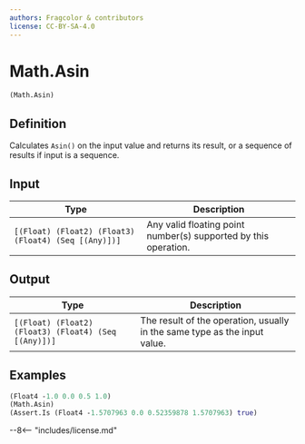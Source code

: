 ```yaml
---
authors: Fragcolor & contributors
license: CC-BY-SA-4.0
---
```



# Math.Asin

```clojure
(Math.Asin)
```


## Definition

Calculates `Asin()` on the input value and returns its result, or a sequence of results if input is a sequence.


## Input

| Type | Description |
|------|-------------|
| `[(Float) (Float2) (Float3) (Float4) (Seq [(Any)])]` | Any valid floating point number(s) supported by this operation. |


## Output

| Type | Description |
|------|-------------|
| `[(Float) (Float2) (Float3) (Float4) (Seq [(Any)])]` | The result of the operation, usually in the same type as the input value. |


## Examples

```clojure
(Float4 -1.0 0.0 0.5 1.0)
(Math.Asin)
(Assert.Is (Float4 -1.5707963 0.0 0.52359878 1.5707963) true)
```


--8<-- "includes/license.md"
